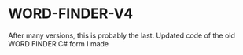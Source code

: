 # WORD-FINDER-V4
After many versions, this is probably the last. Updated code of the old WORD FINDER C# form I made
